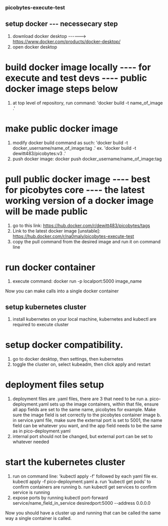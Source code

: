 ### picobytes-execute-test
## setup docker --- necessecary step
1. download docker desktop ------> https://www.docker.com/products/docker-desktop/
2. open docker desktop

# build docker image locally ---- for execute and test devs ---- public docker image steps below
1. at top level of repository, run command: 'docker build -t name_of_image .'

# make public docker image
1. modify docker build command as such: 'docker build -t docker_username/name_of_image:tag .'
            ex. 'docker build -t dewitt483/picobytes:v3 .'
2. push docker image: docker push docker_username/name_of_image:tag

# pull public docker image ---- best for picobytes core ---- the latest working version of a docker image will be made public
1. go to this link: https://hub.docker.com/r/dewitt483/picobytes/tags
2. Link to the latest docker image [unstable]: https://hub.docker.com/r/na0maly/picobytes-execute-test
3. copy the pull command from the desired image and run it on command line

# run docker container 
1. execute command: docker run -p localport:5000 image_name 


Now you can make calls into a single docker container

## setup kubernetes cluster

1. install kubernetes on your local machine, kubernetes and kubectl are required to execute cluster

# setup docker compatibility. 
1. go to docker desktop, then settings, then kubernetes
2. toggle the cluster on, select kubeadm, then click apply and restart

# deployment files setup
1. deployment files are .yaml files, there are 3 that need to be run
    a. pico-deployment.yaml sets up the image containers, within that file,     ensure all app fields are set to the same name, picobytes for example. Make sure the image field is set correctly to the picobytes container image
    b. in service.yaml file, make sure the external port is set to 5001, the name field can be whatever you want, and the app field needs to be the same as in pico-deployment.yaml
2. internal port should not be changed, but external port can be set to         whatever needed


# start the kubernetes cluster

1. run on command line: 'kubectl apply -f' followed by each yaml file
        ex. kubectl apply -f pico-deployment.yaml
    a. run 'kubectl get pods' to confirm containers are running
    b. run kubectl get services to confirm service is running
2. expose ports by running 
    kubectl port-forward service/name_field_in_service desiredport:5000 --address 0.0.0.0

Now you should have a cluster up and running that can be called the same way a single container is called. 







